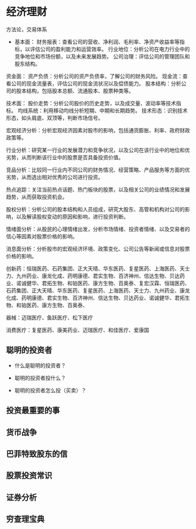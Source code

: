 # 经济理财
方法论，交易体系
- 基本面：
财务报表：查看公司的营收、净利润、毛利率、净资产收益率等指标，以评估公司的盈利能力和运营效率。
行业地位：分析公司在电力行业中的竞争地位和市场份额，以及未来发展趋势。
公司治理：评估公司的管理团队和股东结构。

资金面：
资产负债：分析公司的资产负债率，了解公司的财务风险。
现金流：查看公司的现金流量表，评估公司的现金流状况以及偿债能力。
股本结构：分析公司的股本结构，包括股本总额、流通股本、股票种类等。

技术面：
股价走势：分析公司股价的历史走势，以及成交量、波动率等技术指标。
均线系统：利用移动均线分析短期、中期和长期趋势。
技术形态：识别技术形态，如头肩底、双顶等，判断市场信号。

宏观经济分析：分析宏观经济因素对股市的影响，包括通货膨胀、利率、政府财政政策等。

行业分析：研究某一行业的发展潜力和竞争状况，以及公司在该行业中的地位和优劣势，从而判断该行业中的股票是否具备投资价值。

竞品分析：比较同一行业内不同公司的财务情况、经营策略、产品服务等方面的优劣势，从而选出相对优秀的公司进行投资。

热点追踪：关注当前热点话题、热门板块的股票，以及相关公司的业绩情况和发展趋势，从而获取投资机会。

股权分析：分析公司的股本结构和人员组成，研究大股东、高管和机构对公司的影响，以及解读股权变动的原因和影响，进行投资判断。


情绪面分析：从股民的心理情绪出发，分析市场情绪、投资者情绪、以及交易者的信心等因素对股票价格的影响。

消息面分析：分析股市的宏观经济环境、政策变化、公司公告等新闻或信息对股票价格的影响。

创新药：恒瑞医药、石药集团、正大天晴、华东医药、复星医药、上海医药、天士力、九州药业、康龙化成、药明康德、君实生物、百济神州、信达生物、贝达药业、诺诚健华、君拓生物、和铂医药、康方生物、百奥泰、复宏汉霖、恒瑞医药、石药集团、正大天晴、华东医药、复星医药、上海医药、天士力、九州药业、康龙化成、药明康德、君实生物、百济神州、信达生物、贝达药业、诺诚健华、君拓生物、和铂医药、康方生物、百奥泰、

器械：迈瑞医疗、鱼跃医疗、松下医疗

消费医疗：复星医药、康美药业、迈瑞医疗、和佳医疗、爱康国

## 聪明的投资者
* 什么是聪明的投资者？
>
* 聪明的投资者投什么？
>
* 聪明的投资者怎么投（买卖）？
>
## 投资最重要的事

## 货币战争

## 巴菲特致股东的信

## 股票投资常识
## 证券分析
## 穷查理宝典